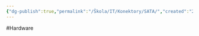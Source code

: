 ```yaml
---
{"dg-publish":true,"permalink":"/Škola/IT/Konektory/SATA/","created":"2024-03-18T20:53:27.087+01:00","updated":"2024-03-13T18:15:25.362+01:00"}
---
```


#Hardware 